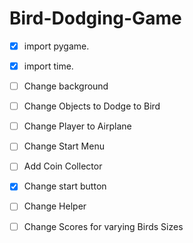 # Bird-Dodging-Game
-[x] import pygame. 
-[x] import time. 
-[ ] Change background
-[ ] Change Objects to Dodge to Bird
-[ ] Change Player to Airplane
-[ ] Change Start Menu
-[ ] Add Coin Collector
-[x] Change start button 
-[ ] Change Helper 
-[ ] Change Scores for varying Birds Sizes

